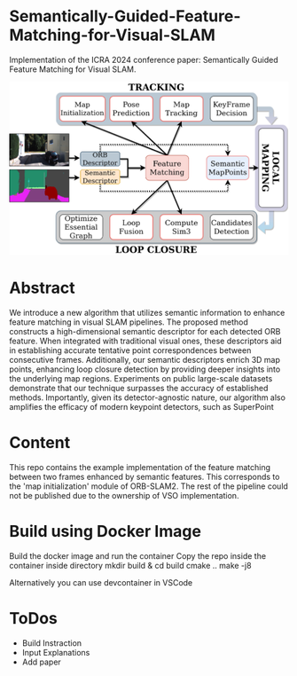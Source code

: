 # Semantically-Guided-Feature-Matching-for-Visual-SLAM
Implementation of the ICRA 2024 conference paper: Semantically Guided Feature Matching for Visual SLAM.

![The ORB-SLAM2 pipeline and the components with which our proposed semantic feature matching interacts. Semantic feature descriptors are extracted together with the standard ORB ones. They are then jointly used both in every matching procedures and for generating 3D map points.](resources/SemanticSLAM.png)

# Abstract
We introduce a new algorithm that utilizes semantic information to enhance feature matching in visual SLAM pipelines. The proposed method constructs a high-dimensional semantic descriptor for each detected ORB feature. When integrated with traditional visual ones, these descriptors aid in establishing accurate tentative point correspondences between consecutive frames. Additionally, our semantic descriptors enrich 3D map points, enhancing loop closure detection by providing deeper insights into the underlying map regions. Experiments on public large-scale datasets demonstrate that our technique surpasses the accuracy of established methods. Importantly, given its detector-agnostic nature, our algorithm also amplifies the efficacy of modern keypoint detectors, such as SuperPoint

# Content
This repo contains the example implementation of the feature matching between two frames enhanced by semantic features. This corresponds to the 'map initialization' module of ORB-SLAM2. The rest of the pipeline could not be published due to the ownership of VSO implementation.

# Build using Docker Image
Build the docker image and run the container
Copy the repo inside the container
inside directory 
mkdir build & cd build 
cmake ..
make -j8

Alternatively you can use devcontainer in VSCode

# ToDos
- Build Instraction
- Input Explanations
- Add paper 
